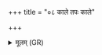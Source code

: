 +++
title = "०८ काले तपः काले"

+++
<details><summary>मूलम् (GR)</summary>

काले तपः काले ज्येष्ठं  
काले ब्रह्म समाहितम् ।  
कालो ह सर्वस्येश्वरो  
यः पितासीत् प्रजापतेः ॥
</details>